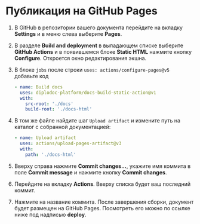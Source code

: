 # Публикация на GitHub Pages

1. В GitHub в репозитории вашего документа перейдите на вкладку **Settings** и в меню слева выберите **Pages**.

2. В разделе **Build and deployment** в выпадающем списке выберите **GitHub Actions** и в появившемся блоке **Static HTML** нажмите кнопку **Configure**. Откроется окно редактирования экшна.

3. В блоке `jobs` после строки `uses: actions/configure-pages@v5` добавьте код

    ```yaml
    - name: Build docs
      uses: diplodoc-platform/docs-build-static-action@v1
      with:
        src-root: './docs'
        build-root: './docs-html'
    ```

4. В том же файле найдите шаг `Upload artifact` и измените путь на каталог с собранной документацией:

    ```yaml
    - name: Upload artifact
      uses: actions/upload-pages-artifact@v3
      with:
        path: './docs-html'
    ```

5. Вверху справа нажмите **Commit changes...**, укажите имя коммита в поле **Commit message** и нажмите кнопку **Commit changes**.

6. Перейдите на вкладку **Actions**. Вверху списка будет ваш последний коммит.

7. Нажмите на название коммита. После завершения сборки, документ будет размещен на GitHub Pages. Посмотреть его можно по ссылке ниже под надписью **deploy**.
